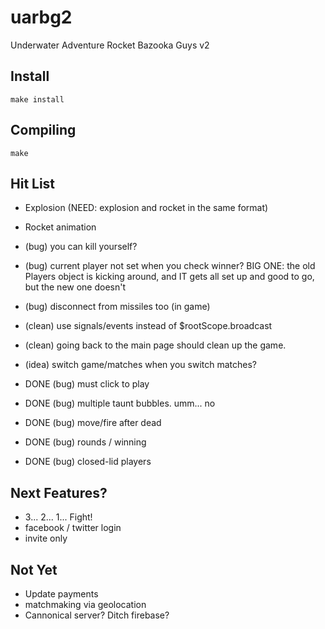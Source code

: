 uarbg2
======

Underwater Adventure Rocket Bazooka Guys v2

Install
-------

    make install

Compiling
---------

    make

Hit List
--------
* Explosion (NEED: explosion and rocket in the same format)
* Rocket animation 
* (bug) you can kill yourself?
* (bug) current player not set when you check winner? BIG ONE: the old Players object is kicking around, and IT gets all set up and good to go, but the new one doesn't
* (bug) disconnect from missiles too (in game)

* (clean) use signals/events instead of $rootScope.broadcast
* (clean) going back to the main page should clean up the game. 
* (idea) switch game/matches when you switch matches?

* DONE (bug) must click to play
* DONE (bug) multiple taunt bubbles. umm... no
* DONE (bug) move/fire after dead
* DONE (bug) rounds / winning
* DONE (bug) closed-lid players

Next Features?
-------------
* 3... 2... 1... Fight!
* facebook / twitter login
* invite only

Not Yet
-------
* Update payments
* matchmaking via geolocation
* Cannonical server? Ditch firebase?
